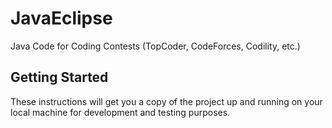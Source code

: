 # JavaEclipse

Java Code for Coding Contests (TopCoder, CodeForces, Codility, etc.)

## Getting Started
These instructions will get you a copy of the project up and running on your local machine for development and testing purposes. 